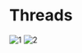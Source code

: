 # Threads
![1](https://user-images.githubusercontent.com/63071210/185897606-68ab29d8-bcf9-4c0a-b7ef-f859b94d3106.png)
![2](https://user-images.githubusercontent.com/63071210/185897610-5aeb4169-6ddd-4c50-8050-fa752285ecce.png)
